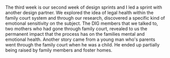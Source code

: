 

The third week is our second week of design sprints and I led a sprint with another design partner. We explored the idea of legal health within the family court system and through our research, discovered a specific kind of emotional sensitivity on the subject. The DIG members that we talked to, two mothers who had gone through family court, revealed to us the permanent impact that the process has on the families mental and emotional health. Another story came from a young man who's parents went through the family court when he was a child. He ended up partially being raised by family members and foster homes.